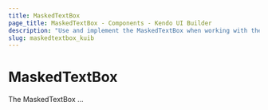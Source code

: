 ```yaml
---
title: MaskedTextBox
page_title: MaskedTextBox - Components - Kendo UI Builder
description: "Use and implement the MaskedTextBox when working with the Kendo UI Builder tool for creating and managing Angular and AngularJS-based web applications."
slug: maskedtextbox_kuib
---
```


# MaskedTextBox

The MaskedTextBox ...

<!-- screen -->
